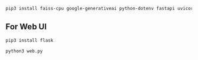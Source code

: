 ```bash
pip3 install faiss-cpu google-generativeai python-dotenv fastapi uvicorn pydantic
```

## For Web UI
```bash
pip3 install flask
```
```bash
python3 web.py
```
